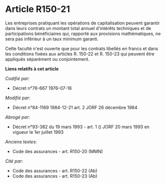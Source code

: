 # Article R150-21

Les entreprises pratiquant les opérations de capitalisation peuvent garantir dans leurs contrats un montant total annuel
d'intérêts techniques et de participations bénéficiaires qui, rapporté aux provisions mathématiques, ne sera pas inférieur à
un taux minimum garanti.

Cette faculté n'est ouverte que pour les contrats libellés en francs et dans les conditions fixées aux articles R. 150-22 et
R. 150-23 qui peuvent être appliqués séparément ou conjointement.

**Liens relatifs à cet article**

_Codifié par_:

  - Décret n°76-667 1976-07-16

_Modifié par_:

  - Décret n°84-1169 1984-12-21 art. 2 JORF 26 décembre 1984

_Abrogé par_:

  - Décret n°93-382 du 19 mars 1993 - art. 1 () JORF 20 mars 1993 en vigueur le 1er juillet 1993

_Anciens textes_:

  - Code des assurances - art. R150-20 (MMN)

_Cité par_:

  - Code des assurances - art. R150-22 (Ab)
  - Code des assurances - art. R150-23 (Ab)
